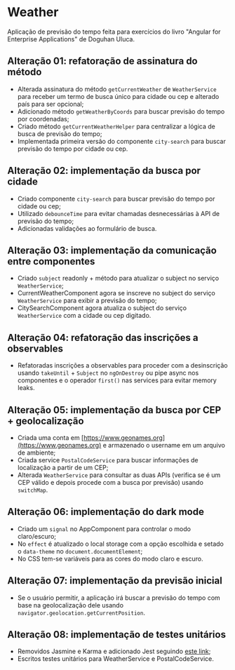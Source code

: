 # Weather

Aplicação de previsão do tempo feita para exercícios do livro "Angular for Enterprise Applications" de Doguhan Uluca.

## Alteração 01: refatoração de assinatura do método

-   Alterada assinatura do método `getCurrentWeather` de `WeatherService` para receber um termo de busca único para cidade ou cep e alterado país para ser opcional;
-   Adicionado método `getWeatherByCoords` para buscar previsão do tempo por coordenadas;
-   Criado método `getCurrentWeatherHelper` para centralizar a lógica de busca de previsão do tempo;
-   Implementada primeira versão do componente `city-search` para buscar previsão do tempo por cidade ou cep.

## Alteração 02: implementação da busca por cidade

-   Criado componente `city-search` para buscar previsão do tempo por cidade ou cep;
-   Utilizado `debounceTime` para evitar chamadas desnecessárias à API de previsão do tempo;
-   Adicionadas validações ao formulário de busca.

## Alteração 03: implementação da comunicação entre componentes

-   Criado `subject` readonly + método para atualizar o subject no serviço `WeatherService`;
-   CurrentWeatherComponent agora se inscreve no subject do serviço `WeatherService` para exibir a previsão do tempo;
-   CitySearchComponent agora atualiza o subject do serviço `WeatherService` com a cidade ou cep digitado.

## Alteração 04: refatoração das inscrições a observables

-   Refatoradas inscrições a observables para proceder com a desinscrição usando `takeUntil` + `Subject` no `ngOnDestroy` ou pipe async nos componentes e o operador `first()` nas services para evitar memory leaks.

## Alteração 05: implementação da busca por CEP + geolocalização

-   Criada uma conta em [https://www.geonames.org](https://www.geonames.org) e armazenado o username em um arquivo de ambiente;
-   Criada service `PostalCodeService` para buscar informações de localização a partir de um CEP;
-   Alterada `WeatherService` para consultar as duas APIs (verifica se é um CEP válido e depois procede com a busca por previsão) usando `switchMap`.

## Alteração 06: implementação do dark mode

-   Criado um `signal` no AppComponent para controlar o modo claro/escuro;
-   No `effect` é atualizado o local storage com a opção escolhida e setado o `data-theme` no `document.documentElement`;
-   No CSS tem-se variáveis para as cores do modo claro e escuro.

## Alteração 07: implementação da previsão inicial

-   Se o usuário permitir, a aplicação irá buscar a previsão do tempo com base na geolocalização dele usando `navigator.geolocation.getCurrentPosition`.

## Alteração 08: implementação de testes unitários

-   Removidos Jasmine e Karma e adicionado Jest seguindo [este link](https://medium.com/edataconsulting/how-to-switch-from-karma-to-jest-using-angular-7335588ffdf0);
-   Escritos testes unitários para WeatherService e PostalCodeService.
